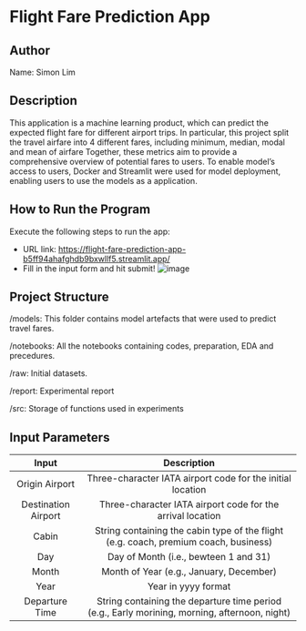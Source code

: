 # Flight Fare Prediction App

## Author
Name: Simon Lim

## Description
This application is a machine learning product, which can predict the expected flight fare for different airport trips. 
In particular, this project split the travel airfare into 4 different fares, including minimum, median, modal and mean of airfare
Together, these metrics aim to provide a comprehensive overview of potential fares to users.
To enable model’s access to users, Docker and Streamlit were used for model deployment, enabling users to use the models as a application.


## How to Run the Program
Execute the following steps to run the app:
- URL link: https://flight-fare-prediction-app-b5ff94ahafghdb9bxwllf5.streamlit.app/
- Fill in the input form and hit submit!
![image](https://github.com/SimonLim03/Flight-Fare-Prediction-App/assets/150989115/fd3c49b7-088a-4dba-846a-038d784f1ae5)


## Project Structure
<p>
/models: This folder contains model artefacts that were used to predict travel fares.
</p>

<p>
/notebooks: All the notebooks containing codes, preparation, EDA and precedures. 
</p>

<p>
/raw: Initial datasets.
</p>

<p>
/report: Experimental report
</p>

<p>
/src: Storage of functions used in experiments
</p>

## Input Parameters

| Input | Description | 
|:------------:|:------------:|
| Origin Airport | Three-character IATA airport code for the initial location | 
| Destination Airport | Three-character IATA airport code for the arrival location | 
| Cabin | String containing the cabin type of the flight (e.g. coach, premium coach, business) |
| Day | Day of Month (i.e., bewteen 1 and 31) |
| Month | Month of Year (e.g., January, December) | 
| Year | Year in yyyy format | Andrew Fuller |
| Departure Time | String containing the departure time period (e.g., Early morining, morning, afternoon, night) | 
